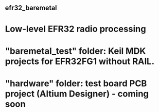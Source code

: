 ## efr32_baremetal
# Low-level EFR32 radio processing
# "baremetal_test" folder: Keil MDK projects for EFR32FG1 without RAIL.

# "hardware" folder: test board PCB project (Altium Designer) - coming soon
 


